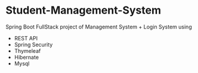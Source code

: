 # Student-Management-System
Spring Boot FullStack project of Management System + Login System using 
 - REST API 
 - Spring Security 
 - Thymeleaf 
 - Hibernate 
 - Mysql
